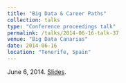 ```yaml
---
title: "Big Data & Career Paths"
collection: talks
type: "Conference proceedings talk"
permalink: /talks/2014-06-16-talk-37
venue: "Big Data Canarias"
date: 2014-06-16
location: "Tenerife, Spain"
---
```

June 6, 2014.
[Slides](https://www.slideshare.net/MarcosColebrookSantamaria/bigdatacanarias-big-data-career-paths).